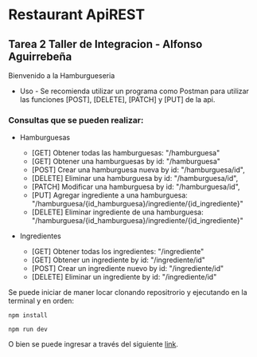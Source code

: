 # Restaurant ApiREST

## Tarea 2 Taller de Integracion - Alfonso Aguirrebeña

Bienvenido a la Hamburgueseria

- Uso - Se recomienda utilizar un programa como Postman para utilizar las funciones [POST], [DELETE], [PATCH] y [PUT] de la api.

### Consultas que se pueden realizar:

- Hamburguesas
  - [GET] Obtener todas las hamburguesas: "/hamburguesa"
  - [GET] Obtener una hamburguesas by id: "/hamburguesa"
  - [POST] Crear una hamburguesa nueva by id: "/hamburguesa/id",
  - [DELETE] Eliminar una hamburguesa by id: "/hamburguesa/id",
  - [PATCH] Modificar una hamburguesa by id: "/hamburguesa/id",
  - [PUT] Agregar ingrediente a una hamburguesa: "/hamburguesa/{id_hamburguesa}/ingrediente/{id_ingrediente}"
  - [DELETE] Eliminar ingrediente de una hamburguesa: "/hamburguesa/{id_hamburguesa}/ingrediente/{id_ingrediente}"
                      
- Ingredientes
  - [GET] Obtener todas los ingredientes: "/ingrediente"
  - [GET] Obtener un ingrediente by id: "/ingrediente/id"
  - [POST] Crear un ingrediente nuevo by id: "/ingrediente/id"
  - [DELETE] Eliminar un ingrediente by id: "/ingrediente/id"

Se puede iniciar de maner locar clonando repositrorio y ejecutando en la terminal y en orden:

`npm install`

`npm run dev`

O bien se puede ingresar a través del siguiente [link][blog].

[blog]: https://restauranapi.herokuapp.com/
